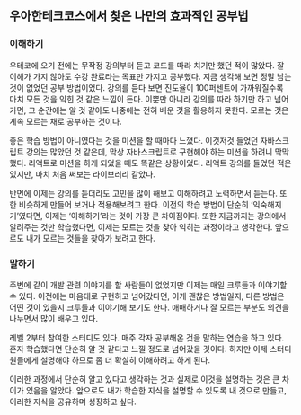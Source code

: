 ## 우아한테크코스에서 찾은 나만의 효과적인 공부법

### 이해하기

우테코에 오기 전에는 무작정 강의부터 듣고 코드를 따라 치기만 했던 적이 많았다. 잘 이해가 가지 않아도 수강 완료라는 목표만 가지고 공부했다. 지금 생각해 보면 정말 남는 것이 없었던 공부 방법이었다. 강의를 듣다 보면 진도율이 100퍼센트에 가까워질수록 마치 모든 것을 익힌 것 같은 느낌이 든다. 이뿐만 아니라 강의를 따라 하기만 하고 넘어가면, 그 순간에는 알 것 같아도 나중에는 전혀 배운 것을 활용하지 못한다. 모르는 것은 계속 모르는 채로 공부하는 것이다.

좋은 학습 방법이 아니였다는 것을 미션을 할 때마다 느꼈다. 이것저것 들었던 자바스크립트 강의는 많았던 것 같은데, 막상 자바스크립트로 구현해야 하는 미션을 하려니 막막했다. 리액트로 미션을 하게 되었을 때도 똑같은 상황이었다. 리액트 강의를 들었던 적은 있지만, 마치 처음 써보는 라이브러리 같았다.

반면에 이제는 강의를 듣더라도 고민을 많이 해보고 이해하려고 노력하면서 듣는다. 또한 비슷하게 만들어 보거나 적용해보려고 한다. 이전의 학습 방법이 단순히 ‘익숙해지기’였다면, 이제는 ‘이해하기’라는 것이 가장 큰 차이점이다. 또한 지금까지는 강의에서 알려주는 것만 학습했다면, 이제는 모르는 것을 찾아 익히는 과정이라고 생각한다. 앞으로도 내가 모르는 것들을 찾아가 보려고 한다.

### 말하기

주변에 같이 개발 관련 이야기를 할 사람들이 없었지만 이제는 매일 크루들과 이야기할 수 있다. 이전에는 마음대로 구현하고 넘어갔다면, 이게 괜찮은 방법일지, 다른 방법은 어떤 것이 있을지 크루들과 이야기해 보기도 한다. 애매하거나 잘 모르는 부분도 의견을 나누면서 많이 배우고 있다.

레벨 2부터 참여한 스터디도 있다. 매주 각자 공부해온 것을 말하는 연습을 하고 있다. 혼자 학습했다면 단순히 알 것 같다고 느낄 정도로 넘어갔을 것이다. 하지만 이제 스터디원들에게 설명해야 하므로 좀 더 확실히 이해하려고 하게 된다.

이러한 과정에서 단순히 알고 있다고 생각하는 것과 실제로 이것을 설명하는 것은 큰 차이가 있음을 알았다. 앞으로도 내가 학습한 지식을 설명할 수 있도록 내 것으로 만들고, 이러한 지식을 공유하며 성장하고 싶다.
